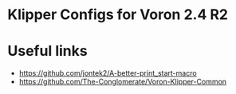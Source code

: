 # Klipper Configs for Voron 2.4 R2


# Useful links
- https://github.com/jontek2/A-better-print_start-macro
- https://github.com/The-Conglomerate/Voron-Klipper-Common

